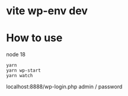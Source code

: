 # vite wp-env dev

# How to use

node 18

```
yarn
yarn wp-start
yarn watch
```

localhost:8888/wp-login.php
admin / password
